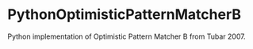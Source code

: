 # PythonOptimisticPatternMatcherB
Python implementation of Optimistic Pattern Matcher B from Tubar 2007.
